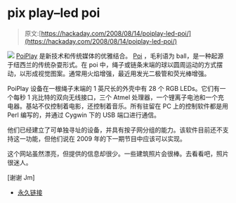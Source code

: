 # pix play–led poi

> 原文:[https://hackaday.com/2008/08/14/poiplay-led-poi/](https://hackaday.com/2008/08/14/poiplay-led-poi/)

![](../Images/7b3c82cbb511705bdbd1e44121c3cb04.png)
[PoiPlay](http://www.poiplay.com/index.html) 是新技术和传统媒体的优雅结合。 [Poi](http://en.wikipedia.org/wiki/Poi_%28juggling%29) ，毛利语为 ball，是一种起源于纽西兰的传统杂耍形式。在 poi 中，绳子或链条末端的球以圆周运动的方式摆动，以形成视觉图案。通常用火焰增强，最近用发光二极管和荧光棒增强。

PoiPlay 设备在一根绳子末端的 1 英尺长的外壳中有 28 个 RGB LEDs。它们有一个每秒 1 兆比特的双向无线接口，三个 Atmel 处理器，一个锂离子电池和一个充电器。基站不仅控制着电影，还控制着音乐。所有驻留在 PC 上的控制软件都是用 Perl 编写的，并通过 Cygwin 下的 USB 端口进行通信。

他们已经建立了可单独寻址的设备，并具有按子网分组的能力。该软件目前还不支持这一功能，但他们说在 2009 年的下一期节目中应该可以实现。

这个网站虽然漂亮，但提供的信息却很少。一些建筑照片会很棒。去看看吧，照片很迷人。

[谢谢 Jm]

*   [永久链接](http://www.poiplay.com/index.html)